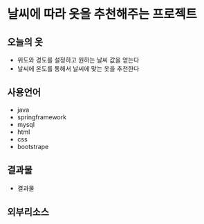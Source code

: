 # 날씨에 따라 옷을 추천해주는 프로젝트

<h2> 오늘의 옷</h2>

* 위도와 경도를 설정하고 원하는 날씨 값을 얻는다
* 날씨에 온도를 통해서 날씨에 맞는 옷을 추천한다

<h2> 사용언어 </h2>

* java
* springframework
* mysql
* html
* css
* bootstrape

<h2>결과물</h2>

* 결과물

<h2>외부리소스</h2>

